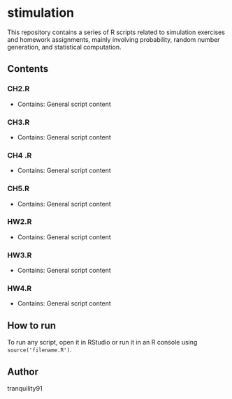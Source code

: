 # stimulation

This repository contains a series of R scripts related to simulation exercises and homework assignments, mainly involving probability, random number generation, and statistical computation.

## Contents

### CH2.R

- Contains: General script content

### CH3.R

- Contains: General script content

### CH4 .R

- Contains: General script content

### CH5.R

- Contains: General script content

### HW2.R

- Contains: General script content

### HW3.R

- Contains: General script content

### HW4.R

- Contains: General script content


## How to run
To run any script, open it in RStudio or run it in an R console using `source('filename.R')`.


## Author
tranquility91